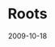---
layout: message
category: message
series: "The Garden"
title: "Roots"
date: 2009-10-18
video-description: "Chuck Mingo discusses the importance of spending time in good soil."
video-title: "Roots"
video: "https://s3.amazonaws.com/crossroadsvideomessages/Web.mp4"
video-poster: "https://www.crossroads.net/uploadedfiles/Web.jpg"
audio-description: "Chuck Mingo discusses the importance of spending time in good soil."
audio: "http://s3.amazonaws.com/crossroadsaudiomessages/Web.mp3"
audio-title: "Roots"
audio-duration: "40:59"
notes-description: " "
notes: "http://www.crossroads.net/players/media/hq/SN_10_17-18_09.pdf "
notes-title: "Roots (Study Notes)"
program-description: ""
program: "http://www.crossroads.net/players/media/hq/10_17-18_09Program.pdf"
program-title: "Roots (Program)"
---